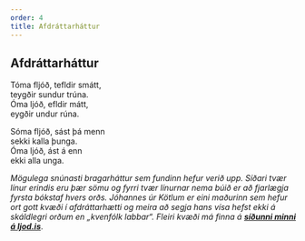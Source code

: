 ```yaml
---
order: 4
title: Afdráttarháttur
---
```


## Afdráttarháttur
  
Tóma fljóð, tefldir smátt,  
teygðir sundur trúna.  
Óma ljóð, efldir mátt,  
eygðir undur rúna.

Sóma fljóð, sást þá menn  
sekki kalla þunga.  
Óma ljóð, ást á enn  
ekki alla unga.

*Mögulega snúnasti bragarháttur sem fundinn hefur verið upp. Síðari tvær línur erindis eru þær sömu og fyrri tvær línurnar nema búið er að fjarlægja fyrsta bókstaf hvers orðs. Jóhannes úr Kötlum er eini maðurinn sem hefur ort gott kvæði í afdráttarhætti og meira að segja hans vísa hefst ekki á skáldlegri orðum en „kvenfólk labbar“. Fleiri kvæði má finna á* ***[síðunni minni á ljod.is](http://www.ljod.is/index.php/ljod/view_poet/3763)***.
